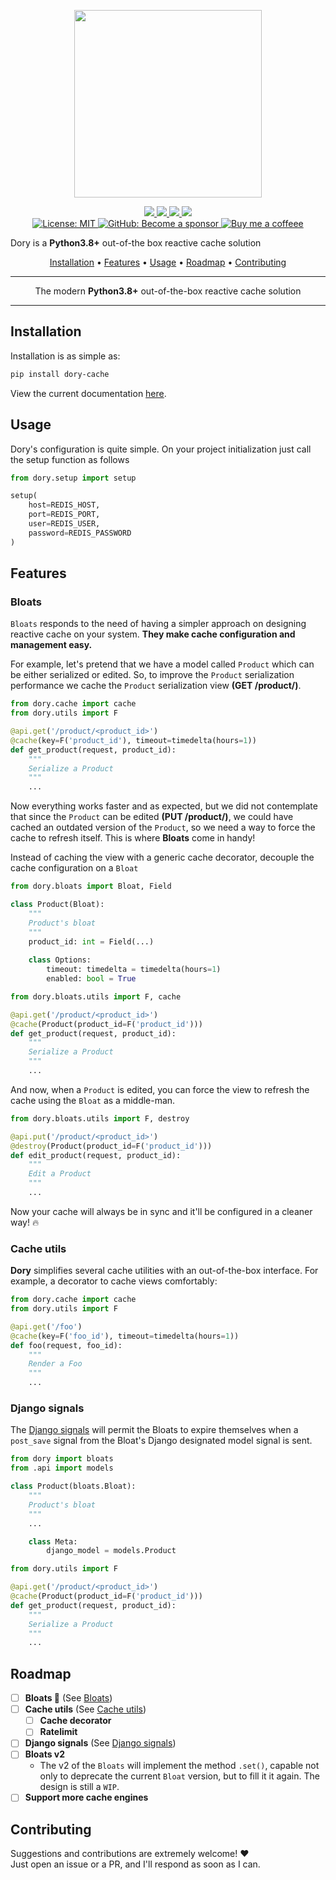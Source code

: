 <p align="center">
    <img src="https://user-images.githubusercontent.com/55748056/172958283-fa9b17c3-16a5-49e7-9a12-3d33dc5b6f6d.png" width="300">
</p>

<p align="center">
  <a href="https://github.com/sorenrife/dory/actions/workflows/deploy.yaml">
    <img src="https://github.com/sorenrife/dory/actions/workflows/deploy.yaml/badge.svg">
  </a>
  <a href="https://codecov.io/gh/sorenrife/dory">
    <img src="https://codecov.io/gh/sorenrife/dory/branch/master/graph/badge.svg?token=72DJGGO049"/>
  </a>
  <a href="https://pypi.python.org/pypi/dory-cache/">
    <img src="https://img.shields.io/pypi/v/dory-cache.svg?color=blue">
  </a>
  <a>
      <img src="https://img.shields.io/pypi/pyversions/dory-cache.svg?color=blue">
  </a>
  <br/>
  <a href="https://github.com/sorenrife/dory/blob/main/LICENSE.md">
    <img src="https://img.shields.io/badge/License-MIT-lightgrey.svg"
         alt="License: MIT">
  </a>
  <a href="https://github.com/sponsors/sorenrife">
    <img src="https://img.shields.io/badge/GitHub-Become a sponsor-orange.svg"
         alt="GitHub: Become a sponsor">
  </a>
  <a href="https://www.buymeacoffee.com/sorenrife">
    <img src="https://img.shields.io/badge/-buy_me_a%C2%A0coffee-gray?logo=buy-me-a-coffee"
         alt="Buy me a coffeee">
  </a>
</p>

Dory is a **Python3.8+** out-of-the box reactive cache solution

<p align="center">
  <a href="#installation">Installation</a>
  • <a href="#features">Features</a>
  • <a href="README.md#usage">Usage</a>
  • <a href="#roadmap">Roadmap</a>
  • <a href="#contributing">Contributing</a>
</p>

-----------------------

<p align="center">
The modern <b>Python3.8+</b> out-of-the-box reactive cache solution
</p>

-----------------------

## Installation

Installation is as simple as:

```bash
pip install dory-cache
```

View the current documentation [here](https://sorenrife.gitbook.io/dory/).

## Usage

Dory's configuration is quite simple. On your project initialization just
call the setup function as follows

```python
from dory.setup import setup

setup(
    host=REDIS_HOST,
    port=REDIS_PORT,
    user=REDIS_USER,
    password=REDIS_PASSWORD
)
```


## Features

### Bloats

`Bloats` responds to the need of having a simpler approach on designing reactive cache on your system.
**They make cache configuration and management easy.**

For example, let's pretend that we have a model called `Product` which can be either serialized or edited. So, to improve the `Product` serialization performance we cache the `Product` serialization view **(GET /product/<id>)**.

```python
from dory.cache import cache
from dory.utils import F

@api.get('/product/<product_id>')
@cache(key=F('product_id'), timeout=timedelta(hours=1))
def get_product(request, product_id):
    """
    Serialize a Product
    """
    ...
```

Now everything works faster and as expected, but we did not contemplate that since the `Product` can be edited **(PUT /product/<id>)**, we could have cached an outdated version of the `Product`, so we need a way to force the cache to refresh itself. This is where **Bloats** come in handy!

Instead of caching the view with a generic cache decorator, decouple the cache configuration on a `Bloat`

```python
from dory.bloats import Bloat, Field

class Product(Bloat):
    """
    Product's bloat
    """
    product_id: int = Field(...)
    
    class Options:
        timeout: timedelta = timedelta(hours=1)
        enabled: bool = True
```

```python
from dory.bloats.utils import F, cache

@api.get('/product/<product_id>')
@cache(Product(product_id=F('product_id')))
def get_product(request, product_id):
    """
    Serialize a Product
    """
    ...
```

And now, when a `Product` is edited, you can force the view to refresh the cache using the `Bloat` as a middle-man.

```python
from dory.bloats.utils import F, destroy

@api.put('/product/<product_id>')
@destroy(Product(product_id=F('product_id')))
def edit_product(request, product_id):
    """
    Edit a Product
    """
    ...
```

Now your cache will always be in sync and it'll be configured in a cleaner way! 🔥

### Cache utils

**Dory** simplifies several cache utilities with an out-of-the-box interface. For example, a decorator to cache views comfortably:

```python
from dory.cache import cache
from dory.utils import F

@api.get('/foo')
@cache(key=F('foo_id'), timeout=timedelta(hours=1))
def foo(request, foo_id):
    """
    Render a Foo
    """
    ...
```

### Django signals

The [Django signals](https://docs.djangoproject.com/en/stable/ref/signals/) will permit the Bloats to expire themselves when a `post_save` signal from the Bloat's Django designated model signal is sent.

```python
from dory import bloats
from .api import models

class Product(bloats.Bloat):
    """
    Product's bloat
    """
    ...

    class Meta:
        django_model = models.Product
```

```python
from dory.utils import F

@api.get('/product/<product_id>')
@cache(Product(product_id=F('product_id')))
def get_product(request, product_id):
    """
    Serialize a Product
    """
    ...
```

## Roadmap

- [ ] **Bloats 🐡** (See [Bloats](#Bloats))
- [ ] **Cache utils** (See [Cache utils](#Cache-utils))
    - [ ] **Cache decorator**   
    - [ ] **Ratelimit**
- [ ] **Django signals** (See [Django signals](#Django-signals))
- [ ] **Bloats v2**
    - The v2 of the `Bloats` will implement the method `.set()`, capable not only to deprecate the current `Bloat` version, but to fill it it again. The design is still a `WIP`.
- [ ] **Support more cache engines**

## Contributing

Suggestions and contributions are extremely welcome! ❤️  
Just open an issue or a PR, and I'll respond as soon as I can.
